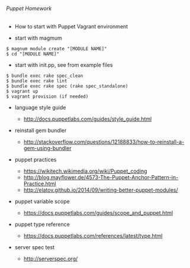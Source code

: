 ###### Puppet Homework ######

* How to start with Puppet Vagrant environment 

* start with magmum

```
$ magnum module create "[MODULE NAME]"
$ cd "[MODULE NAME]"
```

* start with init.pp, see from example files

```
$ bundle exec rake spec_clean 
$ bundle exec rake lint
$ bundle exec rake spec (rake spec_standalone)
$ vagrant up
$ vagrant provision (if needed)
```

* language style guide
   - http://docs.puppetlabs.com/guides/style_guide.html

* reinstall gem bundler
   - http://stackoverflow.com/questions/12188833/how-to-reinstall-a-gem-using-bundler

* puppet practices
   - https://wikitech.wikimedia.org/wiki/Puppet_coding
   - http://blog.mayflower.de/4573-The-Puppet-Anchor-Pattern-in-Practice.html
   - http://elatov.github.io/2014/09/writing-better-puppet-modules/

* puppet variable scope
   - https://docs.puppetlabs.com/guides/scope_and_puppet.html

* puppet type reference
   - https://docs.puppetlabs.com/references/latest/type.html

* server spec test
   - http://serverspec.org/
